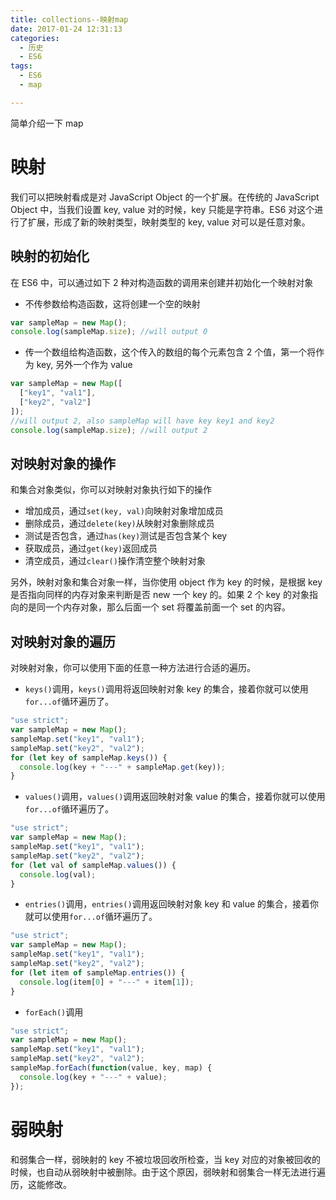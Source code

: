 ```yaml
---
title: collections--映射map
date: 2017-01-24 12:31:13
categories:
  - 历史
  - ES6
tags:
  - ES6
  - map

---
```


简单介绍一下 map

<!--more-->

# 映射

我们可以把映射看成是对 JavaScript Object 的一个扩展。在传统的 JavaScript Object 中，当我们设置 key, value 对的时候，key 只能是字符串。ES6 对这个进行了扩展，形成了新的映射类型，映射类型的 key, value 对可以是任意对象。

## 映射的初始化

在 ES6 中，可以通过如下 2 种对构造函数的调用来创建并初始化一个映射对象

- 不传参数给构造函数，这将创建一个空的映射

```javascript
var sampleMap = new Map();
console.log(sampleMap.size); //will output 0
```

- 传一个数组给构造函数，这个传入的数组的每个元素包含 2 个值，第一个将作为 key, 另外一个作为 value

```javascript
var sampleMap = new Map([
  ["key1", "val1"],
  ["key2", "val2"]
]);
//will output 2, also sampleMap will have key key1 and key2
console.log(sampleMap.size); //will output 2
```

## 对映射对象的操作

和集合对象类似，你可以对映射对象执行如下的操作

- 增加成员，通过`set(key, val)`向映射对象增加成员
- 删除成员，通过`delete(key)`从映射对象删除成员
- 测试是否包含，通过`has(key)`测试是否包含某个 key
- 获取成员，通过`get(key)`返回成员
- 清空成员，通过`clear()`操作清空整个映射对象

另外，映射对象和集合对象一样，当你使用 object 作为 key 的时候，是根据 key 是否指向同样的内存对象来判断是否 new 一个 key 的。如果 2 个 key 的对象指向的是同一个内存对象，那么后面一个 set 将覆盖前面一个 set 的内容。

## 对映射对象的遍历

对映射对象，你可以使用下面的任意一种方法进行合适的遍历。

- `keys()`调用，`keys()`调用将返回映射对象 key 的集合，接着你就可以使用`for...of`循环遍历了。

```javascript
"use strict";
var sampleMap = new Map();
sampleMap.set("key1", "val1");
sampleMap.set("key2", "val2");
for (let key of sampleMap.keys()) {
  console.log(key + "---" + sampleMap.get(key));
}
```

- `values()`调用，`values()`调用返回映射对象 value 的集合，接着你就可以使用`for...of`循环遍历了。

```javascript
"use strict";
var sampleMap = new Map();
sampleMap.set("key1", "val1");
sampleMap.set("key2", "val2");
for (let val of sampleMap.values()) {
  console.log(val);
}
```

- `entries()`调用，`entries()`调用返回映射对象 key 和 value 的集合，接着你就可以使用`for...of`循环遍历了。

```javascript
"use strict";
var sampleMap = new Map();
sampleMap.set("key1", "val1");
sampleMap.set("key2", "val2");
for (let item of sampleMap.entries()) {
  console.log(item[0] + "---" + item[1]);
}
```

- `forEach()`调用

```javascript
"use strict";
var sampleMap = new Map();
sampleMap.set("key1", "val1");
sampleMap.set("key2", "val2");
sampleMap.forEach(function(value, key, map) {
  console.log(key + "---" + value);
});
```

# 弱映射

和弱集合一样，弱映射的 key 不被垃圾回收所检查，当 key 对应的对象被回收的时候，也自动从弱映射中被删除。由于这个原因，弱映射和弱集合一样无法进行遍历，这能修改。
